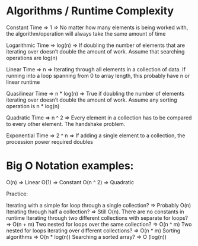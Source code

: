 # Algorithms / Runtime Complexity

Constant Time => 1 => No matter how many elements is being worked with, the algorithm/operation will always take the same amount of time

Logarithmic Time => log(n) => If doubling the number of elements that are iterating over doesn’t double the amount of work. Assume that searching operations are log(n)

Linear Time => n => Iterating through all elements in a collection of data. If running into a loop spanning from 0 to array length, this probably have n or linear runtime

Quasilinear Time => n * log(n) => True if doubling the number of elements iterating over doesn’t double the amount of work. Assume any sorting operation is n * log(n)

Quadratic Time => n ^ 2 => Every element in a collection has to be compared to every other element. The handshake problem.

Exponential Time => 2 ^ n => If adding a single element to a collection, the procession power required doubles


# Big O Notation examples:

O(n) => Linear 
O(1) => Constant
O(n ^ 2) => Quadratic

Practice:

Iterating with a simple for loop through a single collection?
	=> Probably O(n)
Iterating through half a collection?
	=> Still O(n). There are no constants in runtime
Iterating through two different collections with separate for loops?
	=> O(n + m)
Two nested for loops over the same collection?
	=> O(n ^ m)
Two nested for loops iterating over different collections?
	=> O(n * m)
Sorting algorithms
	=> O(n * log(n))
Searching a sorted array?
	=> O (log(n))